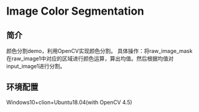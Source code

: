 # Image Color Segmentation

## 简介

颜色分割demo，利用OpenCV实现颜色分割。
具体操作：将raw_image_mask在raw_image1中对应的区域进行颜色运算，算出均值。然后根据均值对input_image1进行分割。

## 环境配置

Windows10+clion+Ubuntu18.04(with OpenCV 4.5)